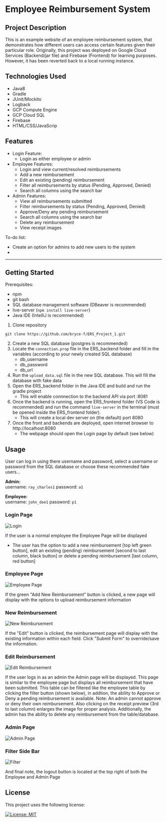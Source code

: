 # Employee Reimbursement System

## Project Description

This is an example website of an employee reimbursement system, that demonstrates how different users can access certain features given their particular role.  Originally, this project was deployed on Google Cloud Services (Backend/jar file) and Firebase (Frontend) for learning purposes. However, it has been reverted back to a local running instance.  

## Technologies Used
- Java8
- Gradle
- JUnit/Mockito
- Logback
- GCP Compute Engine
- GCP Cloud SQL
- Firebase
- HTML/CSS/JavaScrip

## Features

- Login Feature:
  - Login as either employee or admin
- Employee Features:
  - Login and view current/resolved reimbursements
  - Add a new reimbursement
  - Edit an existing (pending) reimbursement
  - Filter all reimbursements by status (Pending, Approved, Denied)
  - Search all columns using the search bar
- Admin Features:
  - View all reimbursements submitted
  - Filter reimbursements by status (Pending, Approved, Denied)
  - Approve/Deny any pending reimbursement
  - Search all columns using the search bar
  - Delete any reimbursement
  - View receipt images

To-do list:
* Create an option for admins to add new users to the system
* 

****
## Getting Started

Prerequisites:
- npm
- git bash
- SQL database management software (DBeaver is recommended)
- live-server (`npm install live-server`)
- Java IDE (IntelliJ is recommended)

1. Clone repository

```
git clone https://github.com/bryce-f/ERS_Project_1.git
```
2. Create a new SQL database (postgres is recommended)
3. Locate the `connection.prop` file in the ERS_backend folder and fill in the variables (according to your newly created SQL database) 
    - db_username
    - db_password
    - db_url
4. Run the `upload_data.sql` file in the new SQL database. This will fill the database with fake data
5. Open the ERS_backend folder in the Java IDE and build and run the gradle project
   - This will enable connnection to the backend API via port :8081
6. Once the backend is running, open the ERS_frontend folder (VS Code is recommended) and run the command `live-server` in the terminal (must be opened inside the ERS_frontend folder). 
    - This will create a local dev server on (the default) port 8080
7. Once the front and backends are deployed, open internet browser to http://localhost:8080
   - The webpage should open the Login page by default (see below)

## Usage

User can log in using there username and password, select a username or password from the SQL database or choose these recommended fake users... 

**Admin:** 
\
username: `ray_charles1` password: `a1` 

**Employee:**
\
username: `john_doe1` password: `p1`


### Login Page
![Login](https://github.com/bryce-f/ERS_Project_1/blob/main/ScreenShots/Login.PNG?raw=true)

If the user is a normal employee the Employee Page will be displayed
- The user has the option to add a new reimbursement [top left green button], edit an existing (pending) reimbursement [second to last column, black button] or delete a pending reimbursement [last column, red button]

### Employee Page
![Employee Page](https://github.com/bryce-f/ERS_Project_1/blob/main/ScreenShots/EmployeePage.PNG?raw=true)

If the green "Add New Reimbursement" button is clicked, a new page will display with the options to upload reimbursement information

### New Reimbursement
![New Reimbursement](https://github.com/bryce-f/ERS_Project_1/blob/main/ScreenShots/NewReimbursement.PNG?raw=true)

If the "Edit" button is clicked, the reimbursement page will display with the existing information within each field. Click "Submit Form" to override/save the information. 

### Edit Reimbursement
![Edit Reimbursement](https://github.com/bryce-f/ERS_Project_1/blob/main/ScreenShots/EditReimbursement.PNG?raw=true)

If the user logs in as an admin the Admin page will be displayed. This page is similar to the employee page but displays all reimbursement that have been submitted. This table can be filtered like the employee table by clicking the filter button (shown below), in addtion, the ability to Approve or Deny a pending reimbursement is available. Note: An admin cannot approve or deny their own reimbursement. Also clicking on the receipt preview (3rd to last column) enlarges the image for proper analysis. Additionally, the admin has the ability to delete any reimbursement from the table/database.

### Admin Page
![Admin Page](https://github.com/bryce-f/ERS_Project_1/blob/main/ScreenShots/AdminPage.PNG?raw=true)

### Filter Side Bar
![Filter](https://github.com/bryce-f/ERS_Project_1/blob/main/ScreenShots/Filter.PNG?raw=true)    

And final note, the logout button is located at the top right of both the Employee and Admin Page


## License

This project uses the following license:

[![License: MIT](https://img.shields.io/badge/License-MIT-yellow.svg)](https://opensource.org/licenses/MIT)
